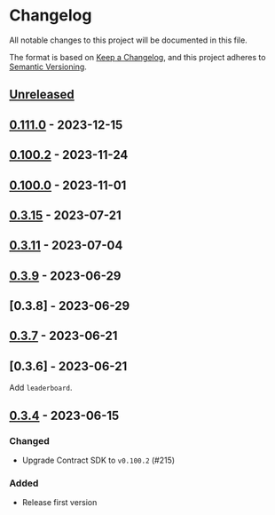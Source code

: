 # Changelog

All notable changes to this project will be documented in this file.

The format is based on [Keep a Changelog](https://keepachangelog.com/en/1.0.0/),
and this project adheres to [Semantic Versioning](https://semver.org/spec/v2.0.0.html).

## [Unreleased]

## [0.111.0] - 2023-12-15

## [0.100.2] - 2023-11-24

## [0.100.0] - 2023-11-01

## [0.3.15] - 2023-07-21

## [0.3.11] - 2023-07-04

## [0.3.9] - 2023-06-29

## [0.3.8] - 2023-06-29

## [0.3.7] - 2023-06-21

## [0.3.6] - 2023-06-21

Add `leaderboard`.

## [0.3.4] - 2023-06-15

### Changed

- Upgrade Contract SDK to `v0.100.2` (#215)

### Added

- Release first version

[unreleased]: https://github.com/subquery/network-clients/compare/v0.111.0...HEAD
[0.111.0]: https://github.com/subquery/network-clients/compare/v0.100.2...v0.111.0
[0.100.2]: https://github.com/subquery/network-clients/compare/v0.100.0...v0.100.2
[0.100.0]: https://github.com/subquery/network-clients/compare/v0.3.15...v0.100.0
[0.3.15]: https://github.com/subquery/network-clients/compare/v0.3.13...v0.3.15
[0.3.13]: https://github.com/subquery/network-clients/compare/v0.3.11...v0.3.13
[0.3.11]: https://github.com/subquery/network-clients/compare/v0.3.9...v0.3.11
[0.3.9]: https://github.com/subquery/network-clients/compare/v0.3.7...v0.3.9
[0.3.7]: https://github.com/subquery/network-clients/compare/v0.3.4...v0.3.7
[0.3.4]: https://github.com/subquery/network-clients/compare/v0.2.0...v0.3.4
